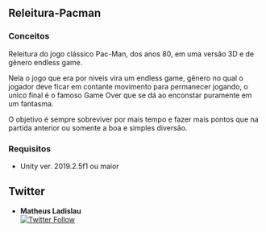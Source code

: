## Releitura-Pacman

### Conceitos

Releitura do jogo clássico Pac-Man, dos anos 80, em uma versão 3D e de gênero endless game. 

Nela o jogo que era por niveis vira um endless game, gênero no qual o jogador deve ficar em contante movimento para
permanecer jogando, o unico final é o famoso Game Over que se dá ao enconstar puramente em um fantasma.

O objetivo é sempre sobreviver por mais tempo e fazer mais pontos que na partida anterior ou somente a boa e simples diversão.

### Requisitos

-  Unity ver. 2019.2.5f1 ou maior

## Twitter 

* **Matheus Ladislau** 
<br>[![Twitter Follow](https://img.shields.io/twitter/url?label=Montanha&style=social&url=https%3A%2F%2Ftwitter.com%2Fteus96)](https://twitter.com/teus96)

